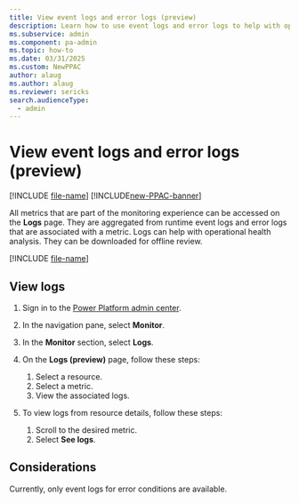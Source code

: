 ```yaml
---
title: View event logs and error logs (preview)
description: Learn how to use event logs and error logs to help with operational health analysis.
ms.subservice: admin
ms.component: pa-admin
ms.topic: how-to
ms.date: 03/31/2025
ms.custom: NewPPAC
author: alaug
ms.author: alaug
ms.reviewer: sericks
search.audienceType: 
  - admin
---
```


# View event logs and error logs (preview)

[!INCLUDE [file-name](~/../shared-content/shared/preview-includes/preview-banner.md)]
[!INCLUDE[new-PPAC-banner](~/includes/new-PPAC-banner.md)]

All metrics that are part of the monitoring experience can be accessed on the **Logs** page. They are aggregated from runtime event logs and error logs that are associated with a metric. Logs can help with operational health analysis. They can be downloaded for offline review.

[!INCLUDE [file-name](~/../shared-content/shared/preview-includes/preview-note-pp.md)]

## View logs

1. Sign in to the [Power Platform admin center](https://admin.powerplatform.microsoft.com/).
1. In the navigation pane, select **Monitor**.
1. In the **Monitor** section, select **Logs**.
1. On the **Logs (preview)** page, follow these steps:

    1. Select a resource.
    1. Select a metric.
    1. View the associated logs.

1. To view logs from resource details, follow these steps:

    1. Scroll to the desired metric.
    1. Select **See logs**.

## Considerations

Currently, only event logs for error conditions are available.
